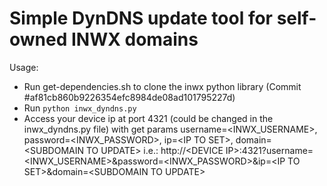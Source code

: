 # Simple DynDNS update tool for self-owned INWX domains

Usage:
* Run get-dependencies.sh to clone the inwx python library (Commit #af81cb860b9226354efc8984de08ad101795227d)
* Run ```python inwx_dyndns.py```
* Access your device ip at port 4321 (could be changed in the inwx_dyndns.py file)
    with get params username=\<INWX_USERNAME>, password=\<INWX_PASSWORD>, ip=\<IP TO SET>,
    domain=\<SUBDOMAIN TO UPDATE>
    i.e.: http://\<DEVICE IP>:4321?username=\<INWX_USERNAME>&password=\<INWX_PASSWORD>&ip=\<IP TO SET>&domain=\<SUBDOMAIN TO UPDATE>
